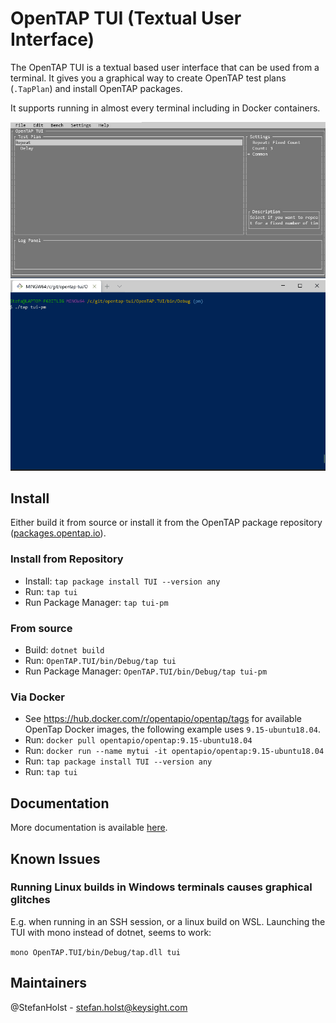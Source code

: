 # OpenTAP TUI (Textual User Interface)
The OpenTAP TUI is a textual based user interface that can be used from a terminal. It gives you a graphical way to create OpenTAP test plans (`.TapPlan`) and install OpenTAP packages.

It supports running in almost every terminal including in Docker containers.

![](doc/images/TUI.jpg)
![](doc/images/Tui-Pm.gif)

## Install
Either build it from source or install it from the OpenTAP package repository ([packages.opentap.io](https://packages.opentap.io)).

### Install from Repository
- Install: `tap package install TUI --version any`
- Run: `tap tui`
- Run Package Manager: `tap tui-pm`

### From source
- Build: `dotnet build`
- Run: `OpenTAP.TUI/bin/Debug/tap tui`
- Run Package Manager: `OpenTAP.TUI/bin/Debug/tap tui-pm`

### Via Docker
- See https://hub.docker.com/r/opentapio/opentap/tags for available OpenTap Docker images, the following example uses `9.15-ubuntu18.04`.
- Run: `docker pull opentapio/opentap:9.15-ubuntu18.04`
- Run: `docker run --name mytui -it opentapio/opentap:9.15-ubuntu18.04`
- Run: `tap package install TUI --version any`
- Run: `tap tui`

## Documentation
More documentation is available [here](https://opentap.gitlab.io/Plugins/keysight/opentap-tui).

## Known Issues

### Running Linux builds in Windows terminals causes graphical glitches
E.g. when running in an SSH session, or a linux build on WSL.
Launching the TUI with mono instead of dotnet, seems to work: 

`mono OpenTAP.TUI/bin/Debug/tap.dll tui`

## Maintainers
@StefanHolst - stefan.holst@keysight.com
